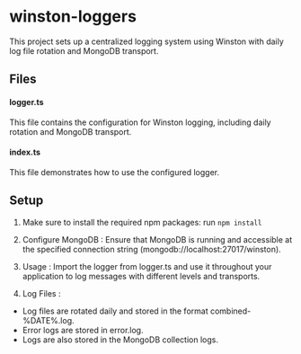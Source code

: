 
# winston-loggers

This project sets up a centralized logging system using Winston with daily log file rotation and MongoDB transport.

## Files

#### logger.ts
This file contains the configuration for Winston logging, including daily rotation and MongoDB transport.

#### index.ts
This file demonstrates how to use the configured logger.

## Setup
1. Make sure to install the required npm packages: run `npm install`

2. Configure MongoDB : Ensure that MongoDB is running and accessible at the specified connection string (mongodb://localhost:27017/winston).

3. Usage : Import the logger from logger.ts and use it throughout your application to log messages with different levels and transports.

4. Log Files : 
- Log files are rotated daily and stored in the format combined-%DATE%.log.
- Error logs are stored in error.log.
- Logs are also stored in the MongoDB collection logs.
